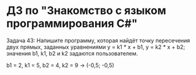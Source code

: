 # ДЗ по "Знакомство с языком программирования С#"
Задача 43: Напишите программу, которая найдёт точку пересечения двух прямых, заданных уравнениями y = k1 * x + b1, y = k2 * x + b2; значения b1, k1, b2 и k2 задаются пользователем. 
 
b1 = 2, k1 = 5, b2 = 4, k2 = 9 -> (-0,5; -0,5)     
 
  
